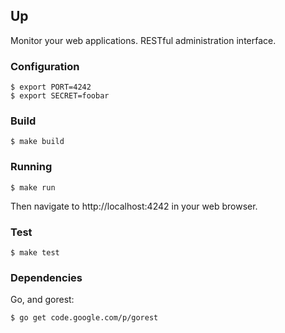 ## Up

Monitor your web applications. RESTful administration interface.

### Configuration

    $ export PORT=4242
    $ export SECRET=foobar

### Build

    $ make build

### Running

    $ make run

Then navigate to http://localhost:4242 in your web browser.

### Test

    $ make test

### Dependencies

Go, and gorest:

    $ go get code.google.com/p/gorest
